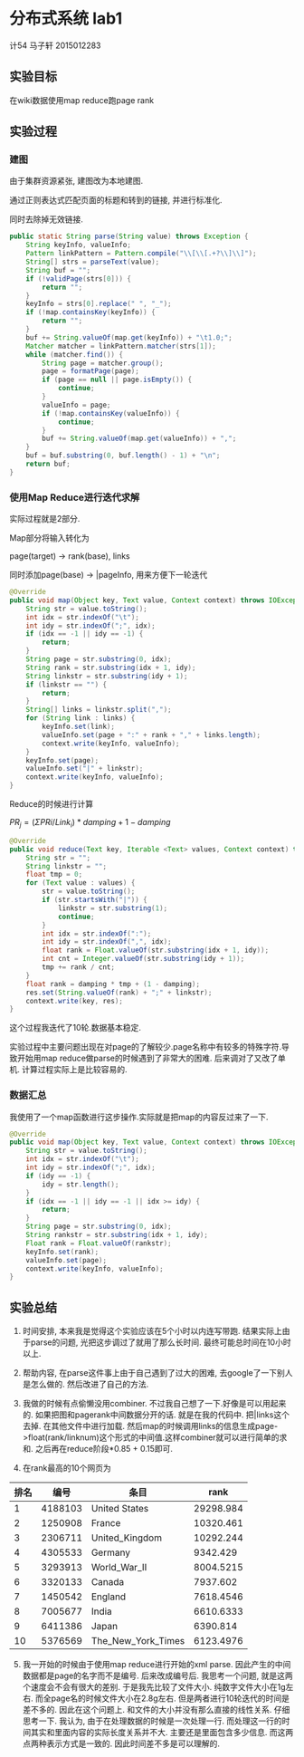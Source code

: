 # 分布式系统 lab1

计54 马子轩 2015012283

## 实验目标

在wiki数据使用map reduce跑page rank




## 实验过程

### 建图

由于集群资源紧张, 建图改为本地建图.

通过正则表达式匹配页面的标题和转到的链接, 并进行标准化.

同时去除掉无效链接.

```java
public static String parse(String value) throws Exception {
	String keyInfo, valueInfo;
	Pattern linkPattern = Pattern.compile("\\[\\[.+?\\]\\]");
	String[] strs = parseText(value);
	String buf = "";
	if (!validPage(strs[0])) {
		return "";
	}
	keyInfo = strs[0].replace(" ", "_");
	if (!map.containsKey(keyInfo)) {
		return "";
	}
	buf += String.valueOf(map.get(keyInfo)) + "\t1.0;";
	Matcher matcher = linkPattern.matcher(strs[1]);
	while (matcher.find()) {
		String page = matcher.group();
		page = formatPage(page);
		if (page == null || page.isEmpty()) {
			continue;
		}
		valueInfo = page;
		if (!map.containsKey(valueInfo)) {
			continue;
		}
		buf += String.valueOf(map.get(valueInfo)) + ",";
	}
	buf = buf.substring(0, buf.length() - 1) + "\n";
	return buf;
}
```



### 使用Map Reduce进行迭代求解

实际过程就是2部分.

Map部分将输入转化为

page(target) -> rank(base), links

同时添加page(base) -> |pageInfo, 用来方便下一轮迭代

```java
@Override
public void map(Object key, Text value, Context context) throws IOException, InterruptedException {
	String str = value.toString();
	int idx = str.indexOf("\t");
	int idy = str.indexOf(";", idx);
	if (idx == -1 || idy == -1) {
		return;
	}
	String page = str.substring(0, idx);
	String rank = str.substring(idx + 1, idy);
	String linkstr = str.substring(idy + 1);
	if (linkstr == "") {
		return;
	}
	String[] links = linkstr.split(",");
	for (String link : links) {
		keyInfo.set(link);
		valueInfo.set(page + ":" + rank + "," + links.length);
		context.write(keyInfo, valueInfo);
	}
	keyInfo.set(page);
	valueInfo.set("|" + linkstr);
	context.write(keyInfo, valueInfo);
}
```

Reduce的时候进行计算

$PR_j=(\Sigma PRi /Link_i) * damping + 1 - damping$

```java
@Override
public void reduce(Text key, Iterable <Text> values, Context context) throws IOException, InterruptedException {
	String str = "";
	String linkstr = "";
	float tmp = 0;
	for (Text value : values) {
		str = value.toString();
		if (str.startsWith("|")) {
			linkstr = str.substring(1);
			continue;
		}
		int idx = str.indexOf(":");
		int idy = str.indexOf(",", idx);
		float rank = Float.valueOf(str.substring(idx + 1, idy));
		int cnt = Integer.valueOf(str.substring(idy + 1));
		tmp += rank / cnt;
	}
	float rank = damping * tmp + (1 - damping);
	res.set(String.valueOf(rank) + ";" + linkstr);
	context.write(key, res);
}
```

这个过程我迭代了10轮.数据基本稳定.

实验过程中主要问题出现在对page的了解较少.page名称中有较多的特殊字符.导致开始用map reduce做parse的时候遇到了非常大的困难. 后来调对了又改了单机. 计算过程实际上是比较容易的.



### 数据汇总

我使用了一个map函数进行这步操作.实际就是把map的内容反过来了一下.

```java
@Override
public void map(Object key, Text value, Context context) throws IOException, InterruptedException {
	String str = value.toString();
	int idx = str.indexOf("\t");
	int idy = str.indexOf(";", idx);
	if (idy == -1) {
		idy = str.length();
	}
	if (idx == -1 || idy == -1 || idx >= idy) {
		return;
	}
	String page = str.substring(0, idx);
	String rankstr = str.substring(idx + 1, idy);
	Float rank = Float.valueOf(rankstr);
	keyInfo.set(rank);
	valueInfo.set(page);
	context.write(keyInfo, valueInfo);
}
```



## 实验总结

1. 时间安排, 本来我是觉得这个实验应该在5个小时以内连写带跑. 结果实际上由于parse的问题, 光把这步调过了就用了那么长时间. 最终可能总时间在10小时以上.

2. 帮助内容, 在parse这件事上由于自己遇到了过大的困难, 去google了一下别人是怎么做的. 然后改进了自己的方法.

3. 我做的时候有点偷懒没用combiner. 不过我自己想了一下.好像是可以用起来的. 如果把图和pagerank中间数据分开的话. 就是在我的代码中. 把|links这个去掉. 在其他文件中进行加载. 然后map的时候调用links的信息生成page->float(rank/linknum)这个形式的中间值.这样combiner就可以进行简单的求和. 之后再在reduce阶段*0.85 + 0.15即可.

4. 在rank最高的10个网页为

|排名|编号|条目|rank|
|-|-|-|-|
|1|4188103|United States|29298.984|
|2|1250908|France|10320.461|
|3|2306711|United_Kingdom|10292.244|
|4|4305533|Germany|9342.429|
|5|3293913|World_War_II|8004.5215|
|6|3320133|Canada|7937.602|
|7|1450542|England|7618.4546|
|8|7005677|India|6610.6333|
|9|6411386|Japan|6390.814|
|10|5376569|The_New_York_Times|6123.4976|

5. 我一开始的时候由于使用map reduce进行开始的xml parse. 因此产生的中间数据都是page的名字而不是编号. 后来改成编号后. 我思考一个问题, 就是这两个速度会不会有很大的差别. 于是我先比较了文件大小. 纯数字文件大小在1g左右. 而全page名的时候文件大小在2.8g左右. 但是两者进行10轮迭代的时间是差不多的. 因此在这个问题上. 和文件的大小并没有那么直接的线性关系. 仔细思考一下. 我认为, 由于在处理数据的时候是一次处理一行. 而处理这一行的时间其实和里面内容的实际长度关系并不大. 主要还是里面包含多少信息. 而这两点两种表示方式是一致的. 因此时间差不多是可以理解的.
